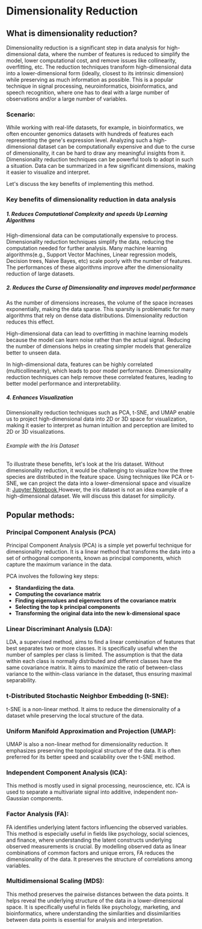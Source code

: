 # Dimensionality Reduction 
## What is dimensionality reduction?
Dimensionality reduction is a significant step in data analysis for high-dimensional data, where the number of features is reduced to simplify the model, lower computational cost, and remove issues like collinearity, overfitting, etc. The reduction techniques transform high-dimensional data into a lower-dimensional form (ideally, closest to its intrinsic dimension) while preserving as much information as possible. This is a popular technique in signal processing, neuroinformatics, bioinformatics,  and speech recognition, where one has to deal with a large number of observations and/or a large number of variables.

### Scenario: 
While working with real-life datasets, for example, in bioinformatics, we often encounter genomics datasets with hundreds of features each representing the gene's expression level. Analyzing such a high-dimensional dataset can be computationally expensive and due to the curse of dimensionality, it can be hard to draw any meaningful insights from it. Dimensionality reduction techniques can be powerful tools to adopt in such a situation. Data can be summarized in a few significant dimensions, making it easier to visualize and interpret. 

Let's discuss the key benefits of implementing this method.

### Key benefits of dimensionality reduction in data analysis

##### 1. Reduces Computational Complexity and speeds Up Learning Algorithms
High-dimensional data can be computationally expensive to process. Dimensionality reduction techniques simplify the data, reducing the computation needed for further analysis.
Many machine learning algorithms(e.g., Support Vector Machines, Linear regression models, Decision trees, Naive Bayes, etc) scale poorly with the number of features. The performances of these algorithms improve after the dimensionality reduction of large datasets. 

##### 2. Reduces the Curse of Dimensionality and improves model performance

As the number of dimensions increases, the volume of the space increases exponentially, making the data sparse. This sparsity is problematic for many algorithms that rely on dense data distributions. Dimensionality reduction reduces this effect.

High-dimensional data can lead to overfitting in machine learning models because the model can learn noise rather than the actual signal. Reducing the number of dimensions helps in creating
simpler models that generalize better to unseen data.

In high-dimensional data, features can be highly correlated (multicollinearity), which leads to poor model performance. Dimensionality reduction techniques can help remove these correlated features, leading to better model performance and interpretability.


##### 4. Enhances Visualization
 Dimensionality reduction techniques such as PCA, t-SNE, and UMAP enable us to project high-dimensional data into 2D or 3D space for visualization, making it easier to interpret as human intuition and perception are limited to 2D or 3D visualizations.


###### Example with the Iris Dataset

To illustrate these benefits, let's look at the Iris dataset. Without dimensionality reduction, it would be challenging to visualize how the three species are distributed in the feature space. Using techniques like PCA or t-SNE, we can project the data into a lower-dimensional space and visualize it: 
[Jupyter Notebook ](https://github.com/BhadraNivedita/Dimensionality-reduction-in-R-/blob/main/Dimensionality%20reduction%20in%20R.ipynb)
However, the iris dataset is not an idea example of a high-dimensional dataset. We will discuss this dataset for simplicity.


## Popular methods:

### Principal Component Analysis (PCA)

Principal Component Analysis (PCA) is a simple yet powerful technique for dimensionality reduction. It is a linear method that transforms the data into a set of orthogonal components, known as principal components, which capture the maximum variance in the data.

PCA involves the following key steps:

- **Standardizing the data**.
- **Computing the covariance matrix**
- **Finding eigenvalues and eigenvectors of the covariance matrix**
- **Selecting the top k principal components**
- **Transforming the original data into the new k-dimensional space**


### Linear Discriminant Analysis (LDA):

LDA, a supervised method, aims to find a linear combination of features that best separates two or more classes. It is specifically useful when the number of samples per class is limited. The assumption is that the data within each class is normally distributed and different classes have the same covariance matrix. It aims to maximize the ratio of between-class variance to the within-class variance in the dataset, thus ensuring maximal separability.


### t-Distributed Stochastic Neighbor Embedding (t-SNE):

t-SNE is a non-linear method. It aims to reduce the dimensionality of a dataset while preserving the local structure of the data.


### Uniform Manifold Approximation and Projection (UMAP):

UMAP is also a non-linear method for dimensionality reduction. It emphasizes preserving the topological structure of the data. It is often preferred for its better speed and scalability over the t-SNE method.

### Independent Component Analysis (ICA):

This method is mostly used in signal processing, neuroscience, etc. ICA is used to separate a multivariate signal into additive, independent non-Gaussian components.

### Factor Analysis (FA):

FA identifies underlying latent factors influencing the observed variables. This method is especially useful in fields like psychology, social sciences, and finance, where understanding the latent constructs underlying observed measurements is crucial. By modelling observed data as linear combinations of common factors and unique errors, FA reduces the dimensionality of the data. It preserves the structure of correlations among variables. 

 ### Multidimensional Scaling (MDS):

This method preserves the pairwise distances between the data points. It helps reveal the underlying structure of the data in a lower-dimensional space. It is specifically useful in fields like psychology, marketing, and bioinformatics, where understanding the similarities and dissimilarities between data points is essential for analysis and interpretation.
